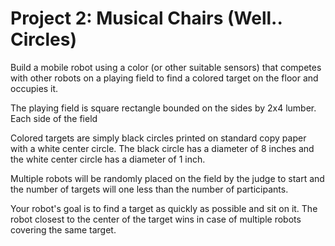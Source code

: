 # Project 2: Musical Chairs (Well.. Circles)
Build a mobile robot using a color (or other suitable sensors) that competes with other robots on a playing field to find a colored target on the floor and occupies it.
 
The playing field is square rectangle bounded on the sides by 2x4 lumber. Each side of the field 

Colored targets are simply black circles printed on standard copy paper with a white center circle. The black circle has a diameter of 8 inches and the white center circle has a diameter of 1 inch.

Multiple robots will be randomly placed on the field by the judge to start and the number of targets will one less than the number of participants.

Your robot's goal is to find a target as quickly as possible and sit on it. The robot closest to the center of the target wins in case of multiple robots covering the same target.

